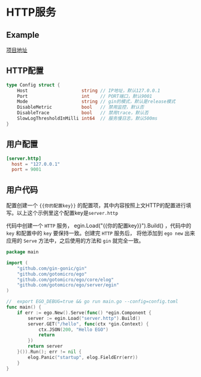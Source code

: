 # HTTP服务
## Example
[项目地址](https://github.com/gotomicro/ego/tree/master/example/server/http)

## HTTP配置
```go
type Config struct {
	Host                    string // IP地址，默认127.0.0.1
	Port                    int    // PORT端口，默认9001
	Mode                    string // gin的模式，默认是release模式
	DisableMetric           bool   // 禁用监控，默认否
	DisableTrace            bool   // 禁用trace，默认否
	SlowLogThresholdInMilli int64  // 服务慢日志，默认500ms
}
```

## 用户配置
```toml
[server.http]
  host = "127.0.0.1"
  port = 9001
```

## 用户代码
配置创建一个 ``{{你的配置key}}`` 的配置项，其中内容按照上文HTTP的配置进行填写。以上这个示例里这个配置key是``server.http``

代码中创建一个 ``HTTP`` 服务， egin.Load("{{你的配置key}}").Build() ，代码中的 ``key`` 和配置中的 ``key`` 要保持一致。创建完 ``HTTP`` 服务后， 将他添加到 ``ego new`` 出来应用的 ``Serve`` 方法中，之后使用的方法和 ``gin`` 就完全一致。

```go
package main

import (
	"github.com/gin-gonic/gin"
	"github.com/gotomicro/ego"
	"github.com/gotomicro/ego/core/elog"
	"github.com/gotomicro/ego/server/egin"
)

//  export EGO_DEBUG=true && go run main.go --config=config.toml
func main() {
	if err := ego.New().Serve(func() *egin.Component {
		server := egin.Load("server.http").Build()
		server.GET("/hello", func(ctx *gin.Context) {
			ctx.JSON(200, "Hello EGO")
			return
		})
		return server
	}()).Run(); err != nil {
		elog.Panic("startup", elog.FieldErr(err))
	}
}
```